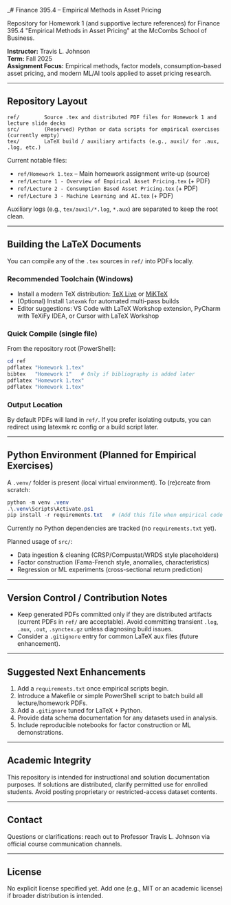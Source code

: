 ﻿_# Finance 395.4 – Empirical Methods in Asset Pricing

Repository for Homework 1 (and supportive lecture references) for Finance 395.4 "Empirical Methods in Asset Pricing" at the McCombs School of Business.

**Instructor:** Travis L. Johnson  
**Term:** Fall 2025  
**Assignment Focus:** Empirical methods, factor models, consumption-based asset pricing, and modern ML/AI tools applied to asset pricing research.

---
## Repository Layout
```
ref/        Source .tex and distributed PDF files for Homework 1 and lecture slide decks
src/        (Reserved) Python or data scripts for empirical exercises (currently empty)
tex/        LaTeX build / auxiliary artifacts (e.g., auxil/ for .aux, .log, etc.)
```
Current notable files:
- `ref/Homework 1.tex` – Main homework assignment write‑up (source)
- `ref/Lecture 1 - Overview of Empirical Asset Pricing.tex` (+ PDF)
- `ref/Lecture 2 - Consumption Based Asset Pricing.tex` (+ PDF)
- `ref/Lecture 3 - Machine Learning and AI.tex` (+ PDF)

Auxiliary logs (e.g., `tex/auxil/*.log`, `*.aux`) are separated to keep the root clean.

---
## Building the LaTeX Documents
You can compile any of the `.tex` sources in `ref/` into PDFs locally.

### Recommended Toolchain (Windows)
- Install a modern TeX distribution: [TeX Live](https://tug.org/texlive/) or [MiKTeX](https://miktex.org/)
- (Optional) Install `latexmk` for automated multi-pass builds
- Editor suggestions: VS Code with LaTeX Workshop extension, PyCharm with TeXiFy IDEA, or Cursor with LaTeX Workshop

### Quick Compile (single file)
From the repository root (PowerShell):
```powershell
cd ref
pdflatex "Homework 1.tex"
bibtex   "Homework 1"   # Only if bibliography is added later
pdflatex "Homework 1.tex"
pdflatex "Homework 1.tex"
```

### Output Location
By default PDFs will land in `ref/`. If you prefer isolating outputs, you can redirect using latexmk rc config or a build script later.

---
## Python Environment (Planned for Empirical Exercises)
A `.venv/` folder is present (local virtual environment). To (re)create from scratch:
```powershell
python -m venv .venv
.\.venv\Scripts\Activate.ps1
pip install -r requirements.txt   # (Add this file when empirical code is introduced)
```
Currently no Python dependencies are tracked (no `requirements.txt` yet).

Planned usage of `src/`:
- Data ingestion & cleaning (CRSP/Compustat/WRDS style placeholders)
- Factor construction (Fama-French style, anomalies, characteristics)
- Regression or ML experiments (cross-sectional return prediction)

---
## Version Control / Contribution Notes
- Keep generated PDFs committed only if they are distributed artifacts (current PDFs in `ref/` are acceptable). Avoid committing transient `.log`, `.aux`, `.out`, `.synctex.gz` unless diagnosing build issues.
- Consider a `.gitignore` entry for common LaTeX aux files (future enhancement).

---
## Suggested Next Enhancements
1. Add a `requirements.txt` once empirical scripts begin.
2. Introduce a Makefile or simple PowerShell script to batch build all lecture/homework PDFs.
3. Add a `.gitignore` tuned for LaTeX + Python.
4. Provide data schema documentation for any datasets used in analysis.
5. Include reproducible notebooks for factor construction or ML demonstrations.

---
## Academic Integrity
This repository is intended for instructional and solution documentation purposes. If solutions are distributed, clarify permitted use for enrolled students. Avoid posting proprietary or restricted-access dataset contents.

---
## Contact
Questions or clarifications: reach out to Professor Travis L. Johnson via official course communication channels.

---
## License
No explicit license specified yet. Add one (e.g., MIT or an academic license) if broader distribution is intended.

